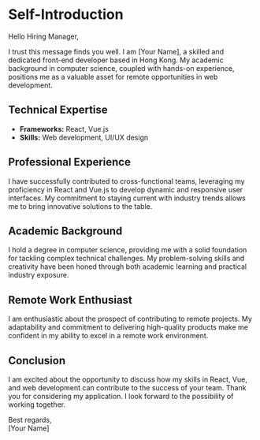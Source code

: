 # Self-Introduction

Hello Hiring Manager,

I trust this message finds you well. I am [Your Name], a skilled and dedicated front-end developer based in Hong Kong. My academic background in computer science, coupled with hands-on experience, positions me as a valuable asset for remote opportunities in web development.

## Technical Expertise

- **Frameworks:** React, Vue.js
- **Skills:** Web development, UI/UX design

## Professional Experience

I have successfully contributed to cross-functional teams, leveraging my proficiency in React and Vue.js to develop dynamic and responsive user interfaces. My commitment to staying current with industry trends allows me to bring innovative solutions to the table.

## Academic Background

I hold a degree in computer science, providing me with a solid foundation for tackling complex technical challenges. My problem-solving skills and creativity have been honed through both academic learning and practical industry exposure.

## Remote Work Enthusiast

I am enthusiastic about the prospect of contributing to remote projects. My adaptability and commitment to delivering high-quality products make me confident in my ability to excel in a remote work environment.

## Conclusion

I am excited about the opportunity to discuss how my skills in React, Vue, and web development can contribute to the success of your team. Thank you for considering my application. I look forward to the possibility of working together.

Best regards,  
[Your Name]

